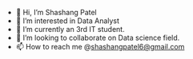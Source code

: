 - 👋 Hi, I’m Shashang Patel
- 👀 I’m interested in Data Analyst
- 🌱 I’m currently an 3rd IT student.
- 💞️ I’m looking to collaborate on Data science field.
- 📫 How to reach me @shashangpatel6@gmail.com

<!---
Shashang2303/Shashang2303 is a ✨ special ✨ repository because its `README.md` (this file) appears on your GitHub profile.
You can click the Preview link to take a look at your changes.
--->
